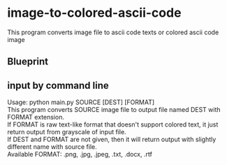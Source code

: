 # image-to-colored-ascii-code
This program converts image file to ascii code texts or colored ascii code image

## Blueprint
input by command line
---------------------
Usage: python main.py SOURCE [DEST] [FORMAT]  
This program converts SOURCE image file to output file named DEST with FORMAT extension.  
If FORMAT is raw text-like format that doesn't support colored text, it just return output from grayscale of input file.  
If DEST and FORMAT are not given, then it will return output with slightly different name with source file.  
Available FORMAT: .png, .jpg, .jpeg, .txt, .docx, .rtf  
